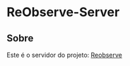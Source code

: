 # ReObserve-Server

## Sobre
Este é o servidor do projeto: [Reobserve](https://github.com/Pottassiuw/ReObserve)
